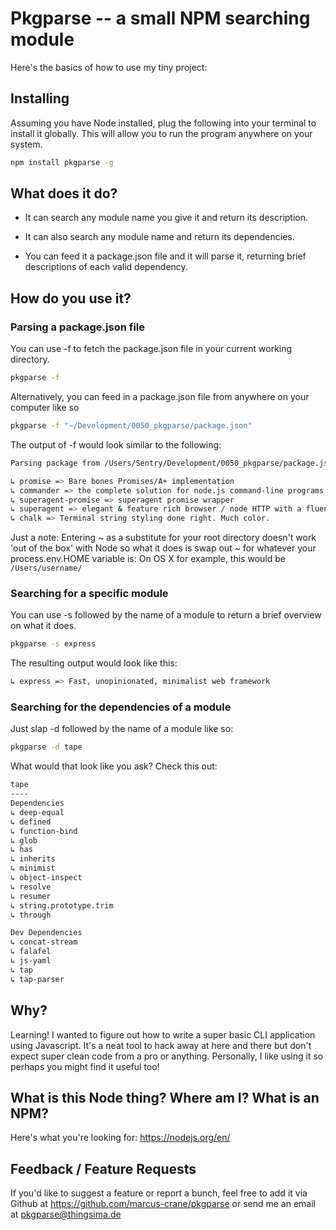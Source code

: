 Pkgparse -- a small NPM searching module
===================

Here's the basics of how to use my tiny project:

## Installing

Assuming you have Node installed, plug the following into your terminal to install it globally. This will allow you to run the program anywhere on your system.

```sh
npm install pkgparse -g
```

## What does it do?

* It can search any module name you give it and return its description.

* It can also search any module name and return its dependencies.

* You can feed it a package.json file and it will parse it, returning brief descriptions of each valid dependency.

## How do you use it?

### Parsing a package.json file

You can use -f to fetch the package.json file in your current working directory.

```sh
pkgparse -f
```

Alternatively, you can feed in a package.json file from anywhere on your computer like so

```sh
pkgparse -f "~/Development/0050_pkgparse/package.json"
```

The output of -f would look similar to the following:

```sh
Parsing package from /Users/Sentry/Development/0050_pkgparse/package.json

↳ promise => Bare bones Promises/A+ implementation
↳ commander => the complete solution for node.js command-line programs
↳ superagent-promise => superagent promise wrapper
↳ superagent => elegant & feature rich browser / node HTTP with a fluent API
↳ chalk => Terminal string styling done right. Much color.
```

Just a note: Entering ~ as a substitute for your root directory doesn't work 'out of the box' with Node so what it does is swap out ~ for whatever your process.env.HOME variable is: On OS X for example, this would be `/Users/username/`

### Searching for a specific module

You can use -s followed by the name of a module to return a brief overview on what it does.

```sh
pkgparse -s express
```

The resulting output would look like this:

```sh
↳ express => Fast, unopinionated, minimalist web framework
```

### Searching for the dependencies of a module

Just slap -d followed by the name of a module like so:

```sh
pkgparse -d tape
```

What would that look like you ask? Check this out:

```sh
tape
----
Dependencies
↳ deep-equal
↳ defined
↳ function-bind
↳ glob
↳ has
↳ inherits
↳ minimist
↳ object-inspect
↳ resolve
↳ resumer
↳ string.prototype.trim
↳ through

Dev Dependencies
↳ concat-stream
↳ falafel
↳ js-yaml
↳ tap
↳ tap-parser
```

## Why?

Learning! I wanted to figure out how to write a super basic CLI application using Javascript. It's a neat tool to hack away at here and there but don't expect super clean code from a pro or anything. Personally, I like using it so perhaps you might find it useful too!

## What is this Node thing? Where am I? What is an NPM?

Here's what you're looking for: https://nodejs.org/en/

## Feedback / Feature Requests

If you'd like to suggest a feature or report a bunch, feel free to add it via Github at https://github.com/marcus-crane/pkgparse or send me an email at <a href="mailto:pkgparse@thingsima.de">pkgparse@thingsima.de</a>
